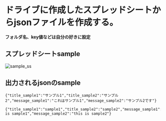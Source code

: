 # ドライブに作成したスプレッドシートからjsonファイルを作成する。

**フォルダ名、key値などは自分の好きに設定**

## スプレッドシートsample
![sample_ss](https://user-images.githubusercontent.com/2802137/66554279-ad2c8880-eb87-11e9-963b-8fc291af1f5c.png)

## 出力されるjsonのsample

```
{"title_sample1":"サンプル1","title_sample2":"サンプル2","message_sample1":"これはサンプル1","message_sample2":"サンプル2です"}
```

```
{"title_sample1":"sample1","title_sample2":"sample2","message_sample1":"this is sample1","message_sample2":"this is sample2"}
```
